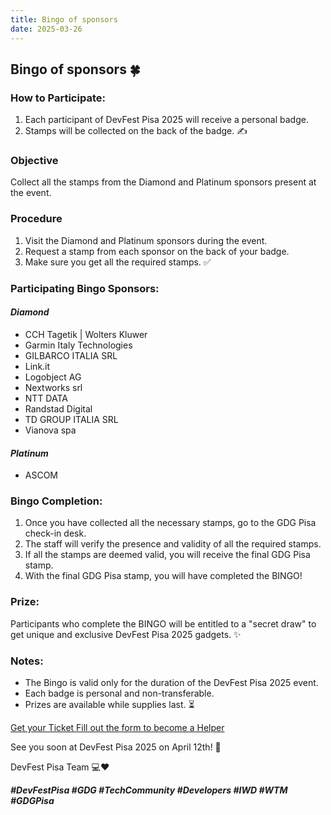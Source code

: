 ```yaml
---
title: Bingo of sponsors
date: 2025-03-26
---
```


## Bingo of sponsors 🍀

### How to Participate:
1. Each participant of DevFest Pisa 2025 will receive a personal badge. ️
2. Stamps will be collected on the back of the badge. ️✍️

### Objective
Collect all the stamps from the Diamond and Platinum sponsors present at the event.

### Procedure
1. Visit the Diamond and Platinum sponsors during the event.
2. Request a stamp from each sponsor on the back of your badge.
3. Make sure you get all the required stamps. ✅

### Participating Bingo Sponsors:

#### *Diamond*
- CCH Tagetik | Wolters Kluwer
- Garmin Italy Technologies 
- GILBARCO ITALIA SRL
- Link.it
- Logobject AG
- Nextworks srl
- NTT DATA
- Randstad Digital
- TD GROUP ITALIA SRL
- Vianova spa

#### *Platinum*
- ASCOM

### Bingo Completion:
1. Once you have collected all the necessary stamps, go to the GDG Pisa check-in desk.
2. The staff will verify the presence and validity of all the required stamps.
3. If all the stamps are deemed valid, you will receive the final GDG Pisa stamp.
4. With the final GDG Pisa stamp, you will have completed the BINGO!

### Prize:
Participants who complete the BINGO will be entitled to a "secret draw" to get unique and exclusive DevFest Pisa 2025 gadgets. ✨

### Notes:
- The Bingo is valid only for the duration of the DevFest Pisa 2025 event. ️
- Each badge is personal and non-transferable.
- Prizes are available while supplies last. ⏳


<a role="button" class="large width-fit margin-auto" target="_blank" href="https://www.eventbrite.it/e/gdg-devfest-pisa-2025-tickets-1205952308819">
    Get your Ticket
</a>

<a role="button" class="large width-fit margin-auto"  target="_blank" href="https://docs.google.com/forms/d/1y8G12HFY7EVc8LsF-1S24z5Wqeqiare4qaPgXwSwTDU/preview">
    Fill out the form to become a Helper
</a>

See you soon at DevFest Pisa 2025 on April 12th! 🎊

DevFest Pisa Team 💻❤️

***#DevFestPisa #GDG #TechCommunity #Developers #IWD #WTM #GDGPisa***
